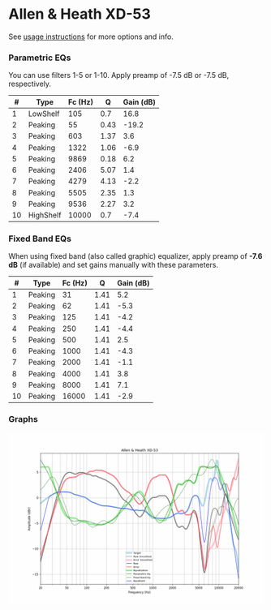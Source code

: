 # Allen & Heath XD-53
See [usage instructions](https://github.com/jaakkopasanen/AutoEq#usage) for more options and info.

### Parametric EQs
You can use filters 1-5 or 1-10. Apply preamp of -7.5 dB or -7.5 dB, respectively.

|   # | Type      |   Fc (Hz) |    Q |   Gain (dB) |
|-----|-----------|-----------|------|-------------|
|   1 | LowShelf  |       105 | 0.7  |        16.8 |
|   2 | Peaking   |        55 | 0.43 |       -19.2 |
|   3 | Peaking   |       603 | 1.37 |         3.6 |
|   4 | Peaking   |      1322 | 1.06 |        -6.9 |
|   5 | Peaking   |      9869 | 0.18 |         6.2 |
|   6 | Peaking   |      2406 | 5.07 |         1.4 |
|   7 | Peaking   |      4279 | 4.13 |        -2.2 |
|   8 | Peaking   |      5505 | 2.35 |         1.3 |
|   9 | Peaking   |      9536 | 2.27 |         3.2 |
|  10 | HighShelf |     10000 | 0.7  |        -7.4 |

### Fixed Band EQs
When using fixed band (also called graphic) equalizer, apply preamp of **-7.6 dB** (if available) and set gains manually with these parameters.

|   # | Type    |   Fc (Hz) |    Q |   Gain (dB) |
|-----|---------|-----------|------|-------------|
|   1 | Peaking |        31 | 1.41 |         5.2 |
|   2 | Peaking |        62 | 1.41 |        -5.3 |
|   3 | Peaking |       125 | 1.41 |        -4.2 |
|   4 | Peaking |       250 | 1.41 |        -4.4 |
|   5 | Peaking |       500 | 1.41 |         2.5 |
|   6 | Peaking |      1000 | 1.41 |        -4.3 |
|   7 | Peaking |      2000 | 1.41 |        -1.1 |
|   8 | Peaking |      4000 | 1.41 |         3.8 |
|   9 | Peaking |      8000 | 1.41 |         7.1 |
|  10 | Peaking |     16000 | 1.41 |        -2.9 |

### Graphs
![](./Allen%20&%20Heath%20XD-53.png)
